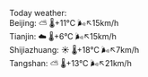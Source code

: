 Today weather:  
Beijing: ⛅️  🌡️+11°C 🌬️↖15km/h  
Tianjin: ☁️   🌡️+6°C 🌬️↖15km/h  
Shijiazhuang: ☀️   🌡️+18°C 🌬️↖7km/h  
Tangshan: ⛅️  🌡️+13°C 🌬️↖21km/h  
